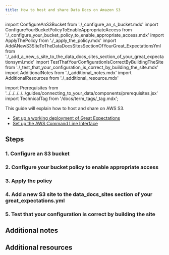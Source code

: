 ```yaml
---
title: How to host and share Data Docs on Amazon S3
---
```

import ConfigureAnS3Bucket from './_configure_an_s_bucket.mdx'
import ConfigureYourBucketPolicyToEnableAppropriateAccess from './_configure_your_bucket_policy_to_enable_appropriate_access.mdx'
import ApplyThePolicy from './_apply_the_policy.mdx'
import AddANewS3SiteToTheDataDocsSitesSectionOfYourGreat_ExpectationsYml from './_add_a_new_s_site_to_the_data_docs_sites_section_of_your_great_expectationsyml.mdx'
import TestThatYourConfigurationIsCorrectByBuildingTheSite from './_test_that_your_configuration_is_correct_by_building_the_site.mdx'
import AdditionalNotes from './_additional_notes.mdx'
import AdditionalResources from './_additional_resource.mdx'

import Prerequisites from '../../../../../guides/connecting_to_your_data/components/prerequisites.jsx'
import TechnicalTag from '/docs/term_tags/_tag.mdx';


This guide will explain how to host and share <TechnicalTag relative="../../../" tag="data_docs" text="Data Docs" /> on AWS S3.

<Prerequisites>

- [Set up a working deployment of Great Expectations](../../../tutorials/getting_started/tutorial_overview.md)
- [Set up the AWS Command Line Interface](https://aws.amazon.com/cli/)

</Prerequisites>

## Steps

### 1. Configure an S3 bucket
<ConfigureAnS3Bucket />

### 2. Configure your bucket policy to enable appropriate access
<ConfigureYourBucketPolicyToEnableAppropriateAccess />

### 3. Apply the policy
<ApplyThePolicy />

### 4. Add a new S3 site to the data_docs_sites section of your great_expectations.yml
<AddANewS3SiteToTheDataDocsSitesSectionOfYourGreatExpectationsYml />

### 5. Test that your configuration is correct by building the site
<TestThatYourConfigurationIsCorrectByBuildingTheSite />

## Additional notes
<AdditionalNotes />

## Additional resources
<AdditionalResources />